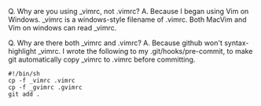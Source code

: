 Q. Why are you using \_vimrc, not .vimrc?
A. Because I began using Vim on Windows.
   \_vimrc is a windows-style filename of .vimrc.
   Both MacVim and Vim on windows can read \_vimrc.

Q. Why are there both \_vimrc and .vimrc?
A. Because github won't syntax-highlight \_vimrc.
   I wrote the following to my .git/hooks/pre-commit,
   to make git automatically copy \_vimrc to .vimrc before committing.

    #!/bin/sh
    cp -f _vimrc .vimrc
    cp -f _gvimrc .gvimrc
    git add .
